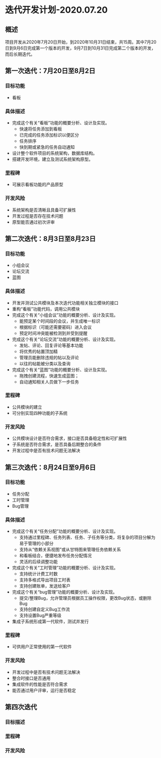 # 迭代开发计划-2020.07.20


## 概述

项目开发从2020年7月20日开始，到2020年10月31日结束，共15周。其中7月20日到9月6日完成第一个版本的开发，9月7日到10月31日完成第二个版本的开发，而后长期迭代。

## 第一次迭代：7月20日至8月2日

### 目标功能

 - 看板

### 具体描述

- 完成这个有关“看板”功能的概要分析、设计及实现。
    - 快速将任务添加到看板
    - 已完成的任务添加标识以便区分
    - 任务排序
    - 快到期或紧急的任务自动通知
- 设计整个软件项目的系统架构，数据库结构。
- 搭建开发环境，建立及测试系统架构原型。 

### 里程碑

- 可展示看板功能的产品原型

### 开发风险

- 系统架构是否清晰且具备可扩展性
- 开发过程是否存在技术问题
- 原型能否通过初次评审


## 第二次迭代：8月3日至8月23日

### 目标功能

- 小组会议
- 论坛交流
- 蓝图

### 具体描述

- 开发并测试公共模块及本次迭代功能相关独立模块的接口
- 重构“看板”功能代码，调用公共模块
- 完成这个有关“小组会议”功能的概要分析、设计及实现。
    - 能预定某个时间段的会议，并生成唯一标识
    - 根据标识（可能还需要密码）进入会议
    - 预定时间冲突能被检测到并受到提醒
- 完成这个有关“论坛交流”功能的概要分析、设计及实现。
    - 发帖、评论、回复评论等基本功能
    - 将优秀的帖置顶加精
    - 管理员能删除违规的帖以及评论
    - 以往的帖能被分类以及查询
- 完成这个有关“蓝图”功能的概要分析、设计及实现。
    - 拖拽创建流程，快速生成蓝图；
    - 自动通知相关人员做下一步任务


### 里程碑

- 公共模块的建立
- 可分别实现四种功能的子系统

### 开发风险

- 公共模块设计是否符合需求，接口是否具备稳定性和可扩展性
- 子系统是否符合需求，是否具备后期整合的条件
- 开发过程中是否有技术问题无法解决

## 第三次迭代：8月24日至9月6日

### 目标功能

- 任务分配
- 工时管理
- Bug管理

### 具体描述

- 完成这个有关“任务分配”功能的概要分析、设计及实现。
    - 支持通过里程碑、任务列表、任务、子任务等分类，将复杂的项目分解为易于管理的小部分
    - 支持从“依赖关系视图”或从甘特图来管理任务依赖关系
    - 和看板结合，便捷地发布任务分配情况
    - 灵活的后续调整功能
- 完成这个有关“工时管理”功能的概要分析、设计及实现。
    - 支持统计计费工时数
    - 支持多格式导出项目工时表
    - 支持创建账单，发送给客户
- 完成这个有关“bug管理”功能的概要分析、设计及实现。
    - 提交/整理Bug，允许管理员根据员工操作权限，更改Bug状态，或删除Bug
    - 支持创建自定义Bug工作流
    - 支持设置Bug严重等级
- 集成子系统形成第一代软件，测试并发行

### 里程碑

- 可供用户正常使用的第一代软件

### 开发风险
- 开发过程中是否有技术问题无法解决
- 整合时接口是否通用
- 集成软件的性能是否符合需求
- 能否通过用户评审，运行是否稳定



## 第四次迭代

### 目标描述

### 里程碑

### 开发风险